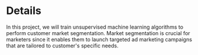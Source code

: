 # Details
In this project, we will train unsupervised machine learning algorithms to perform customer market segmentation. Market segmentation is crucial for marketers since it enables them to launch targeted ad marketing campaigns that are tailored to customer's specific needs.
